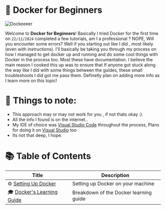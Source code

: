 # 🐋 Docker for Beginners

![Dockeeeer](https://github.com/user-attachments/assets/95600609-9642-43af-8a39-eb4a676ce6e3)

Welcome to **Docker for Beginners**! Basically I tried Docker for the first time on `22/12/2024` completed a few tutorials, am I a professional ? NOPE, Will you encounter some errors? Well if you starting out like I did , most likely (even with instructions). I'll basically be taking you through my process on how I managed to get docker up and running and do some cool things with Docker in the process too. Most these have documentation. I believe the main reason I cooked this up was to ensure that If anyone got stuck along the way like I did with some things between the guides, these small troubleshoots I did got me pass them. Definetly plan on adding more info as I learn more on this topic! 

# 📝 Things to note:
- This approach may or may not work for you , if not thats okay :).
- All the info I found is on the internet..
- My IDE of choice was [Visual Studio Code](https://code.visualstudio.com/) throughout the process, Plans for doing it on [Visual Studio](https://visualstudio.microsoft.com/) too
- Its not that deep, I hope.


# 📚 Table of Contents

| Title             | Description                       |
|---------------------|-----------------------------------|
| ⚙️ [Setting Up Docker](./setting-up-docker/README.md) | Setting up Docker on your machine |
| 🎓 [Docker's Learning Guide](./docker-learning-guide/README.md) | Breakdown of the Docker learning guide |
